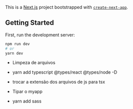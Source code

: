 This is a [Next.js](https://nextjs.org/) project bootstrapped with [`create-next-app`](https://github.com/vercel/next.js/tree/canary/packages/create-next-app).

## Getting Started

First, run the development server:

```bash
npm run dev
# or
yarn dev
``` 

- Limpeza de arquivos
- yarn add typescript @types/react @types/node -D
- trocar a extensão dos arquivos de js para tsx

- Tipar o myapp

- yarn add sass